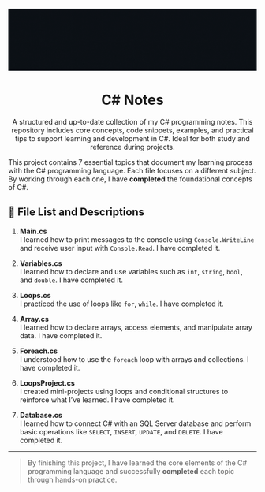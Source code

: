 <p align="center">
  <img src="https://github.com/omersefacarikci/omersefacarikci/blob/main/csharpbanner.gif" alt="Banner" />
</p>
<h1 align="center">C# Notes</h1>

<p align="center">
A structured and up-to-date collection of my C# programming notes.
This repository includes core concepts, code snippets, examples, and practical tips to support learning and development in C#. Ideal for both study and reference during projects.
</p>
<p align="center">

This project contains 7 essential topics that document my learning process with the C# programming language. Each file focuses on a different subject. By working through each one, I have **completed** the foundational concepts of C#.

## 📁 File List and Descriptions

1. **Main.cs**  
   I learned how to print messages to the console using `Console.WriteLine` and receive user input with `Console.Read`. I have completed it.

2. **Variables.cs**  
   I learned how to declare and use variables such as `int`, `string`, `bool`, and `double`. I have completed it.

3. **Loops.cs**  
   I practiced the use of loops like `for`, `while`. I have completed it.

4. **Array.cs**  
   I learned how to declare arrays, access elements, and manipulate array data. I have completed it.

5. **Foreach.cs**  
   I understood how to use the `foreach` loop with arrays and collections. I have completed it.

6. **LoopsProject.cs**  
   I created mini-projects using loops and conditional structures to reinforce what I’ve learned. I have completed it.

7. **Database.cs**  
   I learned how to connect C# with an SQL Server database and perform basic operations like `SELECT`, `INSERT`, `UPDATE`, and `DELETE`. I have completed it.

---

> By finishing this project, I have learned the core elements of the C# programming language and successfully **completed** each topic through hands-on practice.

</p>
